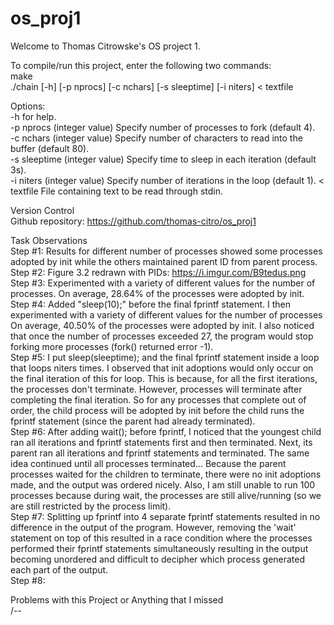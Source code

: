 # os_proj1
Welcome to Thomas Citrowske's OS project 1.
  
To compile/run this project, enter the following two commands:  
make  
./chain [-h] [-p nprocs] [-c nchars] [-s sleeptime] [-i niters] < textfile  
  
Options:  
-h            for help.  
-p nprocs     (integer value) Specify number of processes to fork (default 4).  
-c nchars     (integer value) Specify number of characters to read into the buffer (default 80).  
-s sleeptime  (integer value) Specify time to sleep in each iteration (default 3s).  
-i niters     (integer value) Specify number of iterations in the loop (default 1). 
< textfile    File containing text to be read through stdin.  
  
  
Version Control  
Github repository: https://github.com/thomas-citro/os_proj1  
  
  
Task Observations  
Step #1: Results for different number of processes showed some processes adopted by init while the others maintained parent ID from parent process.  
Step #2: Figure 3.2 redrawn with PIDs: https://i.imgur.com/B9tedus.png  
Step #3: Experimented with a variety of different values for the number of processes. On average, 28.64% of the processes were adopted by init.  
Step #4: Added "sleep(10);" before the final fprintf statement. I then experimented with a variety of different values for the number of processes On average, 40.50% of the processes were adopted by init. I also noticed that once the number of processes exceeded 27, the program would stop forking more processes (fork() returned error -1).  
Step #5: I put sleep(sleeptime); and the final fprintf statement inside a loop that loops niters times. I observed that init adoptions would only occur on the final iteration of this for loop. This is because, for all the first iterations, the processes don't terminate. However, processes will terminate after completing the final iteration. So for any processes that complete out of order, the child process will be adopted by init before the child runs the fprintf statement (since the parent had already terminated).  
Step #6: After adding wait(); before fprintf, I noticed that the youngest child ran all iterations and fprintf statements first and then terminated. Next, its parent ran all iterations and fprintf statements and terminated. The same idea continued until all processes terminated... Because the parent processes waited for the children to terminate, there were no init adoptions made, and the output was ordered nicely. Also, I am still unable to run 100 processes because during wait, the processes are still alive/running (so we are still restricted by the process limit).   
Step #7: Splitting up fprintf into 4 separate fprintf statements resulted in no difference in the output of the program. However, removing the 'wait' statement on top of this resulted in a race condition where the processes performed their fprintf statements simultaneously resulting in the output becoming unordered and difficult to decipher which process generated each part of the output.  
Step #8:  
  
  
Problems with this Project or Anything that I missed  
/--  
